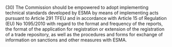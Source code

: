 (30) The Commission should be empowered to adopt implementing technical standards developed by ESMA by means of implementing acts pursuant to Article 291 TFEU and in accordance with Article 15 of Regulation (EU) No 1095/2010 with regard to the format and frequency of the reports, the format of the application for registration or extension of the registration of a trade repository, as well as the procedures and forms for exchange of information on sanctions and other measures with ESMA.